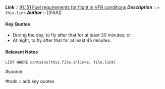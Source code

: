 ***Link***      :: [91.151 Fuel requirements for flight in VFR conditions](https://www.ecfr.gov/current/title-14/chapter-I/subchapter-F/part-91/subpart-B/subject-group-ECFR4d5279ba676bedc/section-91.151)
***Description***      :: `= this.link`
***Author*** :: [[FAA]]

#### Key Quotes
* During the day, to fly after that for at least 30 minutes; or
* At night, to fly after that for at least 45 minutes.

#### Relevant Notes
```dataview
LIST WHERE contains(this.file.inlinks, file.link)
```

#source

#todo :: add key quotes